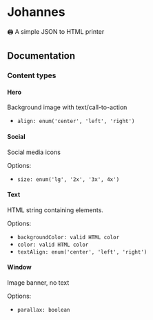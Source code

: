 # Johannes

🖨 A simple JSON to HTML printer


## Documentation

### Content types

#### Hero

Background image with text/call-to-action

- `align: enum('center', 'left', 'right')`

#### Social

Social media icons

Options:

- `size: enum('lg', '2x', '3x', 4x')`

#### Text

HTML string containing elements.

Options:

- `backgroundColor: valid HTML color`
- `color: valid HTML color`
- `textAlign: enum('center', 'left', 'right')`

#### Window

Image banner, no text

Options:

- `parallax: boolean`